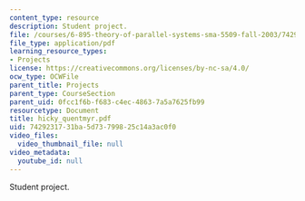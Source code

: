 ```yaml
---
content_type: resource
description: Student project.
file: /courses/6-895-theory-of-parallel-systems-sma-5509-fall-2003/7429231731ba5d73799825c14a3ac0f0_hicky_quentmyr.pdf
file_type: application/pdf
learning_resource_types:
- Projects
license: https://creativecommons.org/licenses/by-nc-sa/4.0/
ocw_type: OCWFile
parent_title: Projects
parent_type: CourseSection
parent_uid: 0fcc1f6b-f683-c4ec-4863-7a5a7625fb99
resourcetype: Document
title: hicky_quentmyr.pdf
uid: 74292317-31ba-5d73-7998-25c14a3ac0f0
video_files:
  video_thumbnail_file: null
video_metadata:
  youtube_id: null
---
```

Student project.